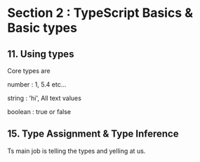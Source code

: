 # Section 2 : TypeScript Basics & Basic types

## 11. Using types

Core types are

number : 1, 5.4 etc...

string : 'hi', All text values

boolean : true or false

## 15. Type Assignment & Type Inference

Ts main job is telling the types and yelling at us.
